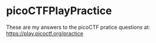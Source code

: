 # picoCTFPlayPractice

These are my answers to the picoCTF pratice questions at: https://play.picoctf.org/practice
